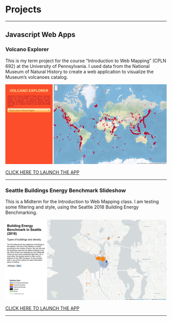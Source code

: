 # Projects

---

## Javascript Web Apps

### Volcano Explorer

This is my term project for the course “Introduction to Web Mapping” (CPLN 692) at the University of Pennsylvania. I used data from the National Museum of Natural History to create a web application to visualize the Museum’s volcanoes catalog.

<img src="images/Volcano_xp_thumb.JPG?raw=true"/>

[CLICK HERE TO LAUNCH THE APP](https://leonardoharth.github.io/Harth_Leo_Javascript_Final/ "Volcano Explorer")

---

### Seattle Buildings Energy Benchmark Slideshow

This is a Midterm for the Introduction to Web Mapping class. I am testing some filtering and style, using the Seattle 2018 Building Energy Benchmarking.

<img src="images/seattle.JPG?raw=true"/>

[CLICK HERE TO LAUNCH THE APP](https://leonardoharth.github.io/Harth_Leo_Midterm/ "Seattle Energy Benchmark")

---
